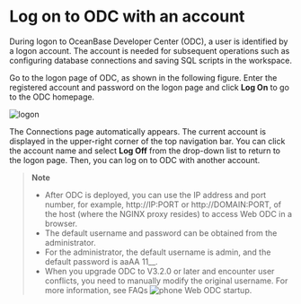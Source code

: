 Log on to ODC with an account 
==================================================

During logon to OceanBase Developer Center (ODC), a user is identified by a logon account. The account is needed for subsequent operations such as configuring database connections and saving SQL scripts in the workspace. 

Go to the logon page of ODC, as shown in the following figure. Enter the registered account and password on the logon page and click **Log On** to go to the ODC homepage.

![logon](https://obbusiness-private.oss-cn-shanghai.aliyuncs.com/doc/img/odc/340/ODC%20%E7%99%BB%E5%BD%95%E9%A1%B5-EN.png)

The Connections page automatically appears. The current account is displayed in the upper-right corner of the top navigation bar. You can click the account name and select **Log Off** from the drop-down list to return to the logon page. Then, you can log on to ODC with another account. 

> **Note**
> * After ODC is deployed, you can use the IP address and port number, for example, http://IP:PORT or http://DOMAIN:PORT, of the host (where the NGINX proxy resides) to access Web ODC in a browser.  
> * The default username and password can be obtained from the administrator.
> * For the administrator, the default username is admin, and the default password is aaAA 11__. 
> * When you upgrade ODC to V3.2.0 or later and encounter user conflicts, you need to manually modify the original username. For more information, see FAQs ![phone](https://help-static-aliyun-doc.aliyuncs.com/assets/img/en-US/5620319361/p367649.jpg) Web ODC startup.